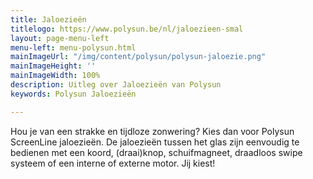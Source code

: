 ```yaml
---
title: Jaloezieën
titlelogo: https://www.polysun.be/nl/jaloezieen-smal
layout: page-menu-left
menu-left: menu-polysun.html
mainImageUrl: "/img/content/polysun/polysun-jaloezie.png"
mainImageHeight: ''
mainImageWidth: 100%
description: Uitleg over Jaloezieën van Polysun
keywords: Polysun Jaloezieën

---
```

Hou je van een strakke en tijdloze zonwering? Kies dan voor Polysun ScreenLine jaloezieën.
De jaloezieën tussen het glas zijn eenvoudig te bedienen met een koord, (draai)knop, schuifmagneet, draadloos swipe systeem of een interne of externe motor.
Jij kiest!